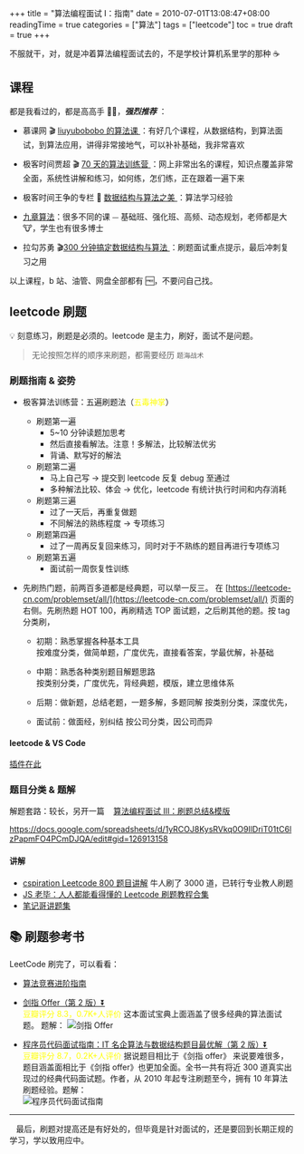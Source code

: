 +++
title = "算法编程面试 I：指南"
date = 2010-07-01T13:08:47+08:00
readingTime = true
categories = ["算法"]
tags = ["leetcode"]
toc = true
draft = true
+++

不服就干，对，就是冲着算法编程面试去的，不是学校计算机系里学的那种 ☕️

<!--more-->

## 课程

都是我看过的，都是高高手 👍🏻，**_强烈推荐_** ：

-   慕课网 🎬 [liuyubobobo 的算法课 ](https://www.imooc.com/t/108955) ：有好几个课程，从数据结构，到算法面试，到算法应用，讲得非常接地气，可以补补基础，我非常喜欢

-   极客时间贾超 🎬 [70 天的算法训练营 ](https://u.geekbang.org/subject/algorithm/1000343) ：网上非常出名的课程，知识点覆盖非常全面，系统性讲解和练习，如何练，怎们练，正在跟着一遍下来

-   极客时间王争的专栏 📝 [数据结构与算法之美 ](https://time.geekbang.org/column/intro/126)：算法学习经验

-   [九章算法](https://www.jiuzhang.com/)：很多不同的课 ⏤ 基础班、强化班、高频、动态规划，老师都是大 🐮，学生也有很多博士

-   拉勾苏勇 🎬[300 分钟搞定数据结构与算法 ](https://kaiwu.lagou.com/course/courseInfo.htm?courseId=3#/content) ：刷题面试重点提示，最后冲刺复习之用

以上课程，b 站、油管、网盘全部都有 🆓，不要问自己找。

## leetcode 刷题

💡 刻意练习，刷题是必须的。leetcode 是主力，刷好，面试不是问题。

> 无论按照怎样的顺序来刷题，都需要经历 `题海战术`

### 刷题指南 & 姿势

-   极客算法训练营：五遍刷题法（<font color="yellow">五毒神掌</font>）

    -   刷题第一遍
        -   5~10 分钟读题加思考
        -   然后直接看解法。注意！多解法，比较解法优劣
        -   背诵、默写好的解法
    -   刷题第二遍
        -   马上自己写 -> 提交到 leetcode 反复 debug 至通过
        -   多种解法比较、体会 -> 优化，leetcode 有统计执行时间和内存消耗
    -   刷题第三遍
        -   过了一天后，再重复做题
        -   不同解法的熟练程度 -> 专项练习
    -   刷题第四遍
        -   过了一周再反复回来练习，同时对于不熟练的题目再进行专项练习
    -   刷题第五遍
        -   面试前一周恢复性训练

-   先刷热门题，前两百多道都是经典题，可以举一反三。 在 [https://leetcode-cn.com/problemset/all/](https://leetcode-cn.com/problemset/all/) 页面的右侧。先刷热题 HOT 100，再刷精选 TOP 面试题，之后刷其他的题。按 tag 分类刷，

    -   初期：熟悉掌握各种基本工具  
        按难度分类，做简单题，广度优先，直接看答案，学最优解，补基础

    -   中期：熟悉各种类别题目解题思路  
        按类别分类，广度优先，背经典题，模版，建立思维体系

    -   后期：做新题，总结老题，一题多解，多题同解
        按类别分类，深度优先，

    -   面试前：做面经，别纠结
        按公司分类，因公司而异

#### leetcode & VS Code

[插件在此](https://github.com/jdneo/vscode-leetcode/blob/master/docs/README_zh-CN.md)

### 题目分类 & 题解 


解题套路：较长，另开一篇 <i class="fas fa-external-link-alt"></i>&nbsp;&nbsp; [算法编程面试 III：刷题总结&模版](/posts/interview-algo-iii/)

https://docs.google.com/spreadsheets/d/1yRCOJ8KysRVkq0O9IlDriT01tC6lzPapmFO4PCmDJQA/edit#gid=126913158

#### 讲解





-   [cspiration Leetcode 800 题目讲解](https://www.youtube.com/channel/UCTWuRL33U8xBPqk3LehXjFw/playlists) 牛人刷了 3000 道，已转行专业教人刷题
-   [JS 老毕：人人都能看得懂的 Leetcode 刷题教程合集](https://www.bilibili.com/video/BV1wA411b7qZ?p=1)
-   [笔记哥讲题集](https://www.youtube.com/playlist?list=PLbi6Uu6v-4YsjcyE004ifZbsir72kGKsy)



## 📚 刷题参考书

LeetCode 刷完了，可以看看：

-   [算法竞赛进阶指南]()

*   [剑指 Offer（第 2 版）⏬](https://drive.google.com/open?id=118MNIjDQGf-jAL8GOP5YSO1PPeZebBlQ)  
     <font color="yellow">豆瓣评分 8.3，0.7K+人评价</font> 这本面试宝典上面涵盖了很多经典的算法面试题。 题解：
    ![剑指 Offer](/images/algo/book-jian.zhi.offer.jpg)

-   [程序员代码面试指南：IT 名企算法与数据结构题目最优解（第 2 版）⏬](https://drive.google.com/open?id=1Vnsqij9A0SnJ2ZNlMQrf5sVvw1_OsSxJ)  
    <font color="yellow">豆瓣评分 8.7，0.2K+人评价</font> 据说题目相比于《剑指 offer》 来说要难很多，题目涵盖面相比于《剑指 offer》也更加全面。全书一共有将近 300 道真实出现过的经典代码面试题。作者，从 2010 年起专注刷题至今，拥有 10 年算法刷题经验。题解：  
    ![程序员代码面试指南](/images/algo/book-zuo.cheng.yun.jpeg)

---

<i class="fas fa-map-marker-alt"></i>&nbsp;&nbsp; 最后，刷题对提高还是有好处的，但毕竟是针对面试的，还是要回到长期正规的学习，学以致用应中。
